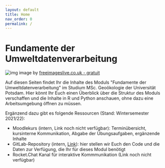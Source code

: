```yaml
---
layout: default
title: Home
nav_order: 0
permalink: /
---
```


# Fundamente der Umweltdatenverarbeitung

![img](http://www.freeimageslive.co.uk/free_stock_image/environmental-data-log-jpg)
image by <a href="http://www.freeimageslive.co.uk/free_stock_image/environmental-data-log-jpg" target="_blank"> freeimageslive.co.uk - gratuit</a>

Auf diesen Seiten findet Ihr die Inhalte des Moduls "Fundamente der Umweltdatenverarbeitung"
im Studium MSc. Geoökologie der Universität Potsdam. Hier könnt Ihr Euch einen
Überblick über die Struktur des Moduls verschaffen und die Inhalte in R und Python
anschauen, ohne dazu eine Arbeitsumgebung öffnen zu müssen.

Ergänzend dazu gibt es folgende Ressourcen (Stand: Wintersemester 2021/22):

- Moodlekurs (intern, Link noch nicht verfügbar): Terminübersicht, kursinterne Kommunikation, 
Abgabe der Übungsaufgaben, ergänzende Inhalte
- GitLab-Repository (intern, [Link](https://gitup.uni-potsdam.de/heisterm/umweltdv)): hier stellen wir Euch den Code und die Daten
zur Verfügung, die Ihr für dieses Modul benötigt
- Rocket.Chat Kanal für interaktive Kommmunikation (Link noch nicht verfügbar)